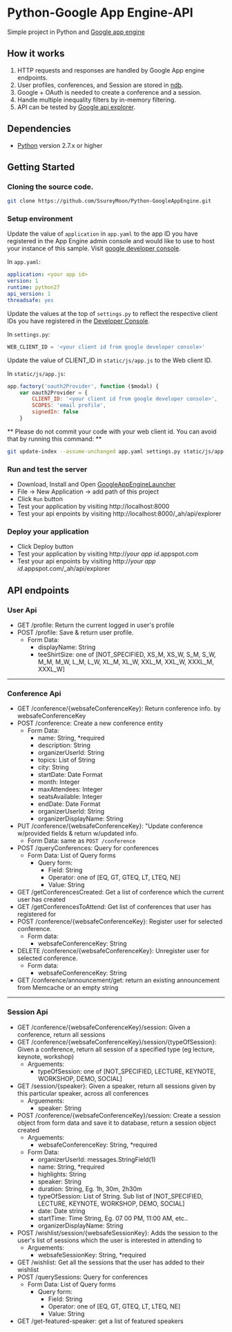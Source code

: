# Python-Google App Engine-API
Simple project in Python and [Google app engine][1]

## How it works

1. HTTP requests and responses are handled by Google App engine endpoints.
2. User profiles, conferences, and Session are stored in [ndb][2].
3. Google + OAuth is needed to create a conference and a session.
4. Handle multiple inequality filters by in-memory filtering.
5. API can be tested by [Google api explorer][3].

## Dependencies
- [Python][4] version 2.7.x or higher

## Getting Started

### Cloning the source code.
```bash
git clone https://github.com/SsureyMoon/Python-GoogleAppEngine.git
```

### Setup environment
Update the value of `application` in `app.yaml` to the app ID you have registered in the App Engine admin console and would like to use to host your instance of this sample. Visit [google developer console][5].

In `app.yaml`:
```yaml
application: <your app id>
version: 1
runtime: python27
api_version: 1
threadsafe: yes
```

Update the values at the top of `settings.py` to reflect the respective client IDs you have registered in the [Developer Console][4].

In `settings.py`:
```python
WEB_CLIENT_ID = '<your client id from google developer console>'

```

Update the value of CLIENT_ID in `static/js/app.js` to the Web client ID.

In `static/js/app.js`:
```javascript
app.factory('oauth2Provider', function ($modal) {
    var oauth2Provider = {
        CLIENT_ID: '<your client id from google developer console>',
        SCOPES: 'email profile',
        signedIn: false
    }
```

** Please do not commit your code with your web client id. You can avoid that by running this command: **
```bash
git update-index --assume-unchanged app.yaml settings.py static/js/app.js
```

### Run and test the server
- Download, Install and Open [GoogleAppEngineLauncher][6]
- File -> New Application -> add path of this project
- Click `Run` button
- Test your application by visiting http://localhost:8000
- Test your api enpoints by visiting http://localhost:8000/_ah/api/explorer

### Deploy your application
- Click Deploy button
- Test your application by visiting http://*your app id*.appspot.com
- Test your api enpoints by visiting http://*your app id*.appspot.com/_ah/api/explorer

## API endpoints

### User Api
  * GET /profile:  Return the current logged in user's profile
  * POST /profile: Save & return user profile.
      * Form Data: 
        * displayName: String
        * teeShirtSize: one of [NOT_SPECIFIED, XS_M, XS_W, S_M, S_W, M_M, M_W, L_M, L_W, XL_M, XL_W, XXL_M, XXL_W, XXXL_M, XXXL_W]

---

### Conference Api
  * GET /conference/{websafeConferenceKey}: Return conference info. by websafeConferenceKey
  * POST /conference: Create a new conference entity
      * Form Data:
        * name: String, *required
        * description: String
        * organizerUserId: String
        * topics: List of String
        * city: String
        * startDate: Date Format
        * month: Integer
        * maxAttendees: Integer
        * seatsAvailable: Integer
        * endDate: Date Format
        * organizerUserId: String
        * organizerDisplayName: String
  * PUT /conference/{websafeConferenceKey}: "Update conference w/provided fields & return w/updated info.
      * Form Data: same as `POST /conference`
  * POST /queryConferences: Query for conferences
      * Form Data: List of Query forms
        * Query form:
            * Field: String
            * Operator: one of [EQ, GT, GTEQ, LT, LTEQ, NE]
            * Value: String
  * GET /getConferencesCreated: Get a list of conference which the current user has created
  * GET /getConferencesToAttend: Get list of conferences that user has registered for
  * POST /conference/{websafeConferenceKey}: Register user for selected conference.
      * Form data: 
        * websafeConferenceKey: String
  * DELETE /conference/{websafeConferenceKey}: Unregister user for selected conference.
      * Form data: 
        * websafeConferenceKey: String
  * GET /conference/announcement/get: return an existing announcement from Memcache or an empty string

***

### Session Api
  * GET /conference/{websafeConferenceKey}/session: Given a conference, return all sessions
  * GET /conference/{websafeConferenceKey}/session/{typeOfSession}: Given a conference, return all session of a specified type (eg lecture, keynote, workshop)
      * Arguements:
        * typeOfSession: one of [NOT_SPECIFIED, LECTURE, KEYNOTE, WORKSHOP, DEMO, SOCIAL]
  * GET /session/{speaker}: Given a speaker, return all sessions given by this particular speaker, across all conferences
      * Arguements:
        * speaker: String
  * POST /conference/{websafeConferenceKey}/session: Create a session object from form data and save it to database, return a session object created
      * Arguements:
        * websafeConferenceKey: String, *required
      * Form Data:
        * organizerUserId: messages.StringField(1)
        * name: String, *required
        * highlights: String
        * speaker: String
        * duration: String, Eg. 1h, 30m, 2h30m
        * typeOfSession: List of String. Sub list of [NOT_SPECIFIED, LECTURE, KEYNOTE, WORKSHOP, DEMO, SOCIAL]
        * date: Date string
        * startTime: Time String, Eg. 07 00 PM, 11:00 AM, etc..
        * organizerDisplayName: String
  * POST /wishlist/session/{websafeSessionKey}: Adds the session to the user's list of sessions which the user is interested in attending to
      * Arguements:
        * websafeSessionKey: String, *required
  * GET /wishlist: Get all the sessions that the user has added to their wishlist
  * POST /querySessions: Query for conferences
      * Form Data: List of Query forms
        * Query form:
            * Field: String
            * Operator: one of [EQ, GT, GTEQ, LT, LTEQ, NE]
            * Value: String
  * GET /get-featured-speaker: get a list of featured speakers


[1]: https://developers.google.com/appengine
[2]: https://cloud.google.com/appengine/docs/python/ndb/
[3]: https://developers.google.com/apis-explorer/#p/
[4]: http://python.org
[5]: https://console.developers.google.com/project
[6]: https://cloud.google.com/appengine/downloads
